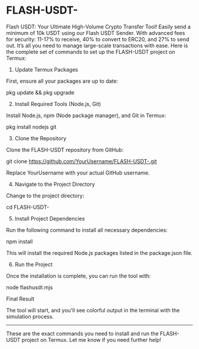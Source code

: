 # FLASH-USDT-
Flash USDT: Your Ultimate High-Volume Crypto Transfer Tool!  Easily send a minimum of 10k USDT using our Flash USDT Sender. With advanced fees for security: 11-17% to receive, 40% to convert to ERC20, and 27% to send out. It’s all you need to manage large-scale transactions with ease.
Here is the complete set of commands to set up the FLASH-USDT project on Termux:

1. Update Termux Packages

First, ensure all your packages are up to date:

pkg update && pkg upgrade

2. Install Required Tools (Node.js, Git)

Install Node.js, npm (Node package manager), and Git in Termux:

pkg install nodejs git

3. Clone the Repository

Clone the FLASH-USDT repository from GitHub:

git clone https://github.com/YourUsername/FLASH-USDT-.git

Replace YourUsername with your actual GitHub username.

4. Navigate to the Project Directory

Change to the project directory:

cd FLASH-USDT-

5. Install Project Dependencies

Run the following command to install all necessary dependencies:

npm install

This will install the required Node.js packages listed in the package.json file.

6. Run the Project

Once the installation is complete, you can run the tool with:

node flashusdt.mjs

Final Result

The tool will start, and you'll see colorful output in the terminal with the simulation process.


---

These are the exact commands you need to install and run the FLASH-USDT project on Termux. Let me know if you need further help!

